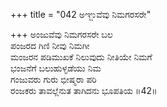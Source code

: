 +++
title = "042 ಅಞ್ಜುವೆವು ನಿಮಗರಸರೇ"

+++
ಅಂಜುವೆವು ನಿಮಗರಸರೇ ಬಲ  
ಪಂಜರದ ಗಿಣಿ ನೀವು ನಿಮಗೀ  
ಮಂಜರನ ಪಡಿಮುಖಕೆ ನಿಲುವುದು ನೀತಿಯೇ ನಿಮಗೆ  
ಭಂಜನೆಗೆ ಬಲುಹುಳ್ಳಡೆಯು ನಿಮ  
ಗಂಜುವರು ಗುರು ಭೀಷ್ಮರಾ ಪರಿ  
ರಂಜಕರು ತಾವಲ್ಲೆನುತ ತಾಗಿದನು ಭೂಪತಿಯ       ॥42॥